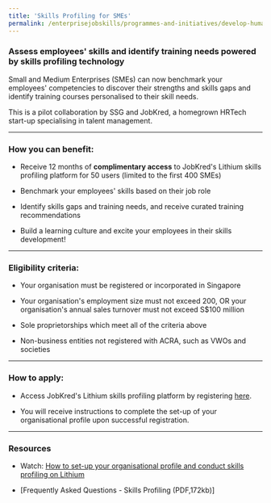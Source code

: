 ```yaml
---
title: 'Skills Profiling for SMEs'
permalink: /enterprisejobskills/programmes-and-initiatives/develop-human-capital/skills-profiling-for-smes/
---
```


### Assess employees' skills and identify training needs powered by skills profiling technology

Small and Medium Enterprises (SMEs) can now benchmark your employees' competencies to discover their strengths and skills gaps and identify training courses personalised to their skill needs.

This is a pilot collaboration by SSG and JobKred, a homegrown HRTech start-up specialising in talent management.

---

### How you can benefit:

- Receive 12 months of **complimentary access** to JobKred's Lithium skills profiling platform for 50 users (limited to the first 400 SMEs)

- Benchmark your employees' skills based on their job role       

- Identify skills gaps and training needs, and receive curated training recommendations 

- Build a learning culture and excite your employees in their skills development!

---

### Eligibility criteria:

- Your organisation must be registered or incorporated in Singapore

- Your organisation's employment size must not exceed 200, OR your organisation's annual sales turnover must not exceed S$100 million

- Sole proprietorships which meet all of the criteria above

- Non-business entities not registered with ACRA, such as VWOs and societies 

---

### How to apply:

- Access JobKred's Lithium skills profiling platform by registering <a href="https://ssg.lithium-ssg.jobkred.com/registration" target="_blank" rel="noopener">here</a>. 

- You will receive instructions to complete the set-up of your organisational profile upon successful registration. 

---

### Resources

- Watch: <a href="https://youtu.be/3oFO0m1btLw" target="_blank" rel="noopener">How to set-up your organisational profile and conduct skills profiling on Lithium</a>

- [Frequently Asked Questions - Skills Profiling (PDF,172kb)]

<script src="/jquery/jquery.min.js"></script>
<script src="/jquery/resize-tables.js"></script>
